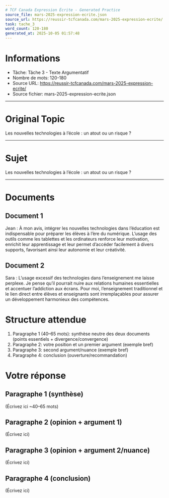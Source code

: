 ```yaml
---
# TCF Canada Expression Écrite - Generated Practice
source_file: mars-2025-expression-ecrite.json
source_url: https://reussir-tcfcanada.com/mars-2025-expression-ecrite/
task: tache_3
word_count: 120-180
generated_at: 2025-10-05 01:57:48
---
```


# Informations
- Tâche: Tâche 3 - Texte Argumentatif
- Nombre de mots: 120-180
- Source URL: https://reussir-tcfcanada.com/mars-2025-expression-ecrite/
- Source fichier: mars-2025-expression-ecrite.json

---

# Original Topic
Les nouvelles technologies à l’école : un atout ou un risque ?

---

# Sujet
Les nouvelles technologies à l’école : un atout ou un risque ?

---
# Documents
## Document 1
Jean : À mon avis, intégrer les nouvelles technologies dans l’éducation est indispensable pour préparer les élèves à l’ère du numérique. L’usage des outils comme les tablettes et les ordinateurs renforce leur motivation, enrichit leur apprentissage et leur permet d’accéder facilement à divers supports, favorisant ainsi leur autonomie et leur créativité.

## Document 2
Sara : L’usage excessif des technologies dans l’enseignement me laisse perplexe. Je pense qu’il pourrait nuire aux relations humaines essentielles et accentuer l’addiction aux écrans. Pour moi, l’enseignement traditionnel et le lien direct entre élèves et enseignants sont irremplaçables pour assurer un développement harmonieux des compétences.

# Structure attendue
1) Paragraphe 1 (40–65 mots): synthèse neutre des deux documents (points essentiels + divergence/convergence)
2) Paragraphe 2: votre position et un premier argument (exemple bref)
3) Paragraphe 3: second argument/nuance (exemple bref)
4) Paragraphe 4: conclusion (ouverture/recommandation)

# Votre réponse
## Paragraphe 1 (synthèse)
(Écrivez ici ~40–65 mots)

## Paragraphe 2 (opinion + argument 1)
(Écrivez ici)

## Paragraphe 3 (opinion + argument 2/nuance)
(Écrivez ici)

## Paragraphe 4 (conclusion)
(Écrivez ici)
